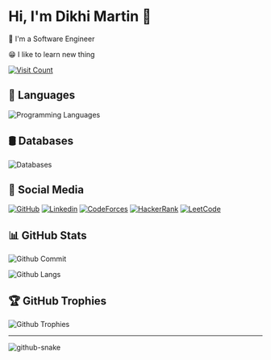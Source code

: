 # Hi, I'm Dikhi Martin 👋

🤖 I'm a Software Engineer

😁 I like to learn new thing

[![Visit Count](https://visitcount.itsvg.in/api?id=dikhimartin&icon=5&color=6)](https://visitcount.itsvg.in)

## 💬 Languages

![Programming Languages](https://skillicons.dev/icons?i=go,python,java,kotlin,javascript,typescript,html,css)

## 🛢️ Databases

![Databases](https://skillicons.dev/icons?i=postgres,mysql,sqlite,mongo,redis,elasticsearch,kafka,rabbitmq)

## 📸 Social Media

[![GitHub](https://img.shields.io/badge/Github-100000?style=for-the-badge&logo=github&logoColor=white)](https://github.com/dikhimartin)
[![Linkedin](https://img.shields.io/badge/Linkedin-0077B5?style=for-the-badge&logo=linkedin&logoColor=white)](https://www.linkedin.com/in/jordan-marcelino)
[![CodeForces](https://img.shields.io/badge/Codeforces-445f9d?style=for-the-badge&logo=Codeforces&logoColor=white)](https://codeforces.com/profile/jordanbro)
[![HackerRank](https://img.shields.io/badge/-Hackerrank-2EC866?style=for-the-badge&logo=HackerRank&logoColor=white)](https://www.hackerrank.com/profile/Jordannn)
[![LeetCode](https://img.shields.io/badge/-LeetCode-FFA116?style=for-the-badge&logo=LeetCode&logoColor=black)](https://leetcode.com/u/jordannn/)

## 📊 GitHub Stats

![Github Commit](https://github-readme-stats.vercel.app/api?username=dikhimartin&theme=tokyonight&hide_border=false&include_all_commits=true&count_private=true)

![Github Langs](https://github-readme-stats.vercel.app/api/top-langs/?username=dikhimartin&theme=tokyonight&hide_border=false&include_all_commits=true&count_private=true&layout=compact)

## 🏆 GitHub Trophies

![Github Trophies](https://github-profile-trophy.vercel.app/?username=dikhimartin&theme=tokyonight&no-frame=false&no-bg=false&margin-w=4)

---

<picture>
  <source media="(prefers-color-scheme: dark)" srcset="https://raw.githubusercontent.com/dikhimartin/dikhimartin/output/github-snake-dark.svg" />
  <source media="(prefers-color-scheme: light)" srcset="https://raw.githubusercontent.com/dikhimartin/dikhimartin/output/github-snake.svg" />
  <img alt="github-snake" src="https://raw.githubusercontent.com/dikhimartin/dikhimartin/output/github-snake.svg" />
</picture>

